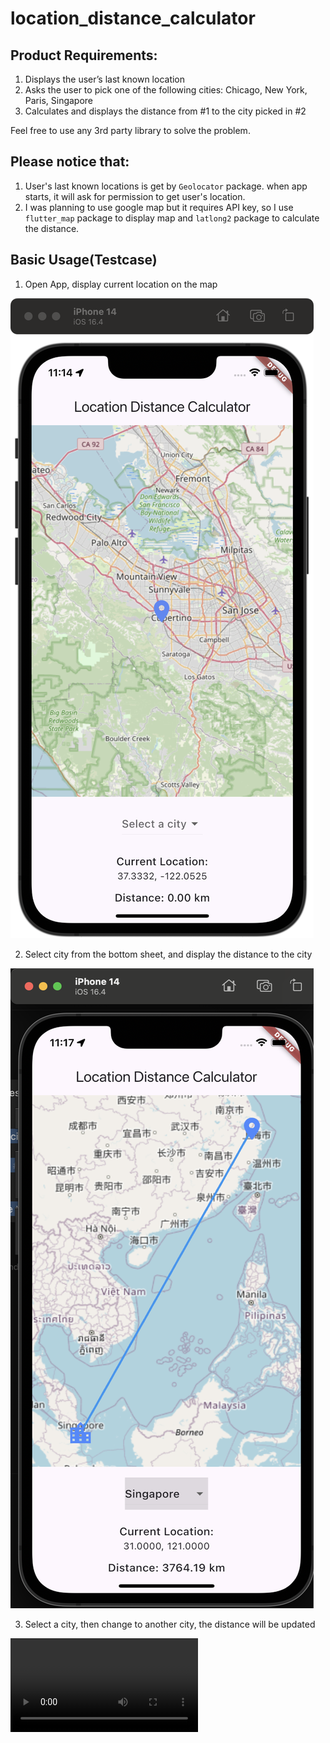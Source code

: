 # location_distance_calculator

## Product Requirements:

1. Displays the user’s last known location 
2. Asks the user to pick one of the following cities:  Chicago, New York, Paris, Singapore
3. Calculates and displays the distance from #1 to the city picked in #2

Feel free to use any 3rd party library to solve the problem.


## Please notice that:

1. User's last known locations is get by `Geolocator` package. when app starts, it will ask for permission to get user's location.
2. I was planning to use google map but it requires API key, so I use `flutter_map` package to display map and `latlong2` package to calculate the distance.

## Basic Usage(Testcase)

1. Open App, display current location on the map

![1](./assets/image.png)

2. Select city from the bottom sheet, and display the distance to the city

![alt text](./assets/testcase2.png)

3. Select a city, then change to another city, the distance will be updated

<video controls src="./assets/Simulator Screen Recording - iPhone 14 - 2024-09-02 at 11.20.25.mp4" title="Title"></video>